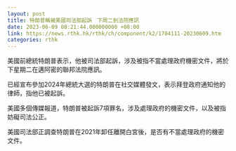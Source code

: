 ```yaml
---
layout: post
title: 特朗普稱被美國司法部起訴　下周二到法院應訊
date: 2023-06-09 08:21:44.000000000 +08:00
link: https://news.rthk.hk/rthk/ch/component/k2/1704111-20230609.htm
categories: rthk
---
```


美國前總統特朗普表示，他被司法部起訴，涉及被指不當處理政府機密文件，將於下星期二在邁阿密的聯邦法院應訊。

已經宣布參加2024年總統大選的特朗普在社交媒體發文，表示拜登政府通知他的律師，指他已被起訴。

美國多個傳媒報道，特朗普被起訴7項罪名，涉及處理政府的機密文件，以及被指妨礙司法公正。

美國司法部正調查特朗普在2021年卸任離開白宮後，是否有不當處理政府的機密文件。
